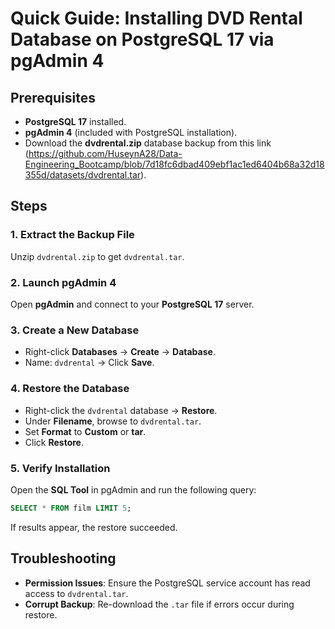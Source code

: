 # Quick Guide: Installing DVD Rental Database on PostgreSQL 17 via pgAdmin 4

## Prerequisites

- **PostgreSQL 17** installed.
- **pgAdmin 4** (included with PostgreSQL installation).
- Download the **dvdrental.zip** database backup from this link (https://github.com/HuseynA28/Data-Engineering_Bootcamp/blob/7d18fc6dbad409ebf1ac1ed6404b68a32d18355d/datasets/dvdrental.tar).

## Steps

### 1. Extract the Backup File

Unzip `dvdrental.zip` to get `dvdrental.tar`.

### 2. Launch pgAdmin 4

Open **pgAdmin** and connect to your **PostgreSQL 17** server.

### 3. Create a New Database

- Right-click **Databases** → **Create** → **Database**.
- Name: `dvdrental` → Click **Save**.

### 4. Restore the Database

- Right-click the `dvdrental` database → **Restore**.
- Under **Filename**, browse to `dvdrental.tar`.
- Set **Format** to **Custom** or **tar**.
- Click **Restore**.

### 5. Verify Installation

Open the **SQL Tool** in pgAdmin and run the following query:

```sql
SELECT * FROM film LIMIT 5;
```

If results appear, the restore succeeded.

## Troubleshooting

- **Permission Issues**: Ensure the PostgreSQL service account has read access to `dvdrental.tar`.
- **Corrupt Backup**: Re-download the `.tar` file if errors occur during restore.


